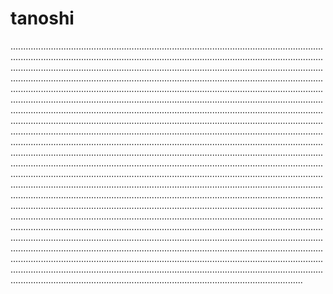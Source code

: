 # tanoshi
............................................................................................................................................................................................................................................................................................................................................................................................................................................................................................................................................................................................................................................................................................................................................................................................................................................................................................................................................................................................................................................................................................................................................................................................................................................................................................................................................................................................................................................................................................................................................................................................................................................................................................................................................................................................................................................................................................................................................................................................................................................................................................................................................................................................................................................................................................................................................................................................................................................................................................................................................................................................................................................................................................................................................................................................................................................................................................................................................................